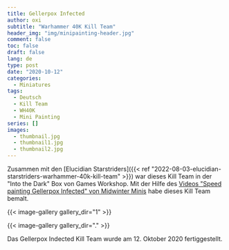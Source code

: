 ```yaml
---
title: Gellerpox Infected
author: oxi
subtitle: "Warhammer 40K Kill Team"
header_img: "img/minipainting-header.jpg"
comment: false
toc: false
draft: false
lang: de
type: post
date: "2020-10-12"
categories:
  - Miniatures
tags:
  - Deutsch
  - Kill Team
  - WH40K
  - Mini Painting
series: []
images:
  - thumbnail.jpg
  - thumbnail1.jpg
  - thumbnail2.jpg
---
```


Zusammen mit den [Elucidian Starstriders]({{< ref "2022-08-03-elucidian-starstriders-warhammer-40k-kill-team" >}}) war dieses Kill Team in der "Into the Dark" Box von Games Workshop. Mit der Hilfe des [Videos "Speed painting Gellerpox Infected" von Midwinter Minis](https://www.youtube.com/watch?v=2XqLoWjipnI) habe dieses Kill Team bemalt.

{{< image-gallery gallery_dir="1" >}}

{{< image-gallery gallery_dir="." >}}

Das Gellerpox Indected Kill Team wurde am 12. Oktober 2020 fertiggestellt.
